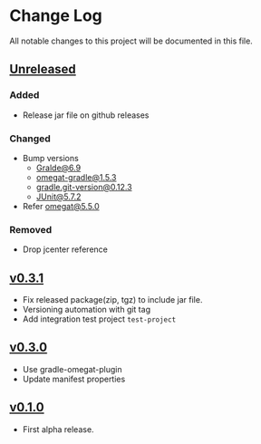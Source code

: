 # Change Log
All notable changes to this project will be documented in this file.

## [Unreleased]

### Added
- Release jar file on github releases

### Changed
- Bump versions
    * Gralde@6.9
    * omegat-gradle@1.5.3
    * gradle.git-version@0.12.3
    * JUnit@5.7.2
- Refer omegat@5.5.0
  
### Removed
- Drop jcenter reference

## [v0.3.1]

* Fix released package(zip, tgz) to include jar file.
* Versioning automation with git tag
* Add integration test project `test-project`

## [v0.3.0]

* Use gradle-omegat-plugin
* Update manifest properties

## [v0.1.0]

* First alpha release.

[Unreleased]: https://github.com/miurahr/omegat-onlinedictionary/compare/v0.3.1...HEAD
[v0.3.1]: https://github.com/miurahr/omegat-onlinedictionary/compare/v0.3.0...v0.3.1
[v0.3.0]: https://github.com/miurahr/omegat-onlinedictionary/compare/v0.1.0...v0.3.0
[v0.1.0]: https://github.com/miurahr/omegat-onlinedictionary/compare/v0.0.1...v0.1.0
